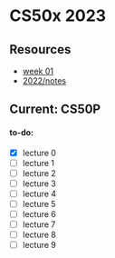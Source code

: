 # CS50x 2023

## Resources

- [week 01](https://lazydukk.github.io/cs50/2022/)
- [2022/notes](https://lazydukk.github.io/cs50/2022/notes/notes-01)

## Current: CS50P

#### to-do:

- [x] lecture 0
- [ ] lecture 1
- [ ] lecture 2
- [ ] lecture 3
- [ ] lecture 4
- [ ] lecture 5
- [ ] lecture 6
- [ ] lecture 7
- [ ] lecture 8
- [ ] lecture 9
